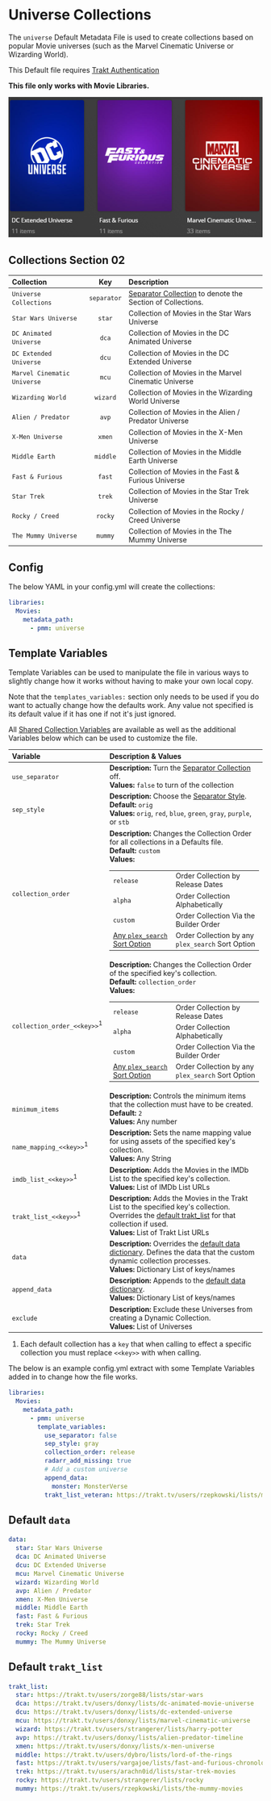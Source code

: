 # Universe Collections

The `universe` Default Metadata File is used to create collections based on popular Movie universes (such as the Marvel Cinematic Universe or Wizarding World).

This Default file requires [Trakt Authentication](../../config/trakt)

**This file only works with Movie Libraries.**

![](../images/universe.png)

## Collections Section 02

| Collection                  |     Key     | Description                                                                 |
|:----------------------------|:-----------:|:----------------------------------------------------------------------------|
| `Universe Collections`      | `separator` | [Separator Collection](../separators) to denote the Section of Collections. |
| `Star Wars Universe`        |   `star`    | Collection of Movies in the Star Wars Universe                              |
| `DC Animated Universe`      |    `dca`    | Collection of Movies in the DC Animated Universe                            |
| `DC Extended Universe`      |    `dcu`    | Collection of Movies in the DC Extended Universe                            |
| `Marvel Cinematic Universe` |    `mcu`    | Collection of Movies in the Marvel Cinematic Universe                       |
| `Wizarding World`           |  `wizard`   | Collection of Movies in the Wizarding World Universe                        |
| `Alien / Predator`          |    `avp`    | Collection of Movies in the Alien / Predator Universe                       |
| `X-Men Universe`            |   `xmen`    | Collection of Movies in the X-Men Universe                                  |
| `Middle Earth`              |  `middle`   | Collection of Movies in the Middle Earth Universe                           |
| `Fast & Furious`            |   `fast`    | Collection of Movies in the Fast & Furious Universe                         |
| `Star Trek`                 |   `trek`    | Collection of Movies in the Star Trek Universe                              |
| `Rocky / Creed`             |   `rocky`   | Collection of Movies in the Rocky / Creed Universe                          |
| `The Mummy Universe`        |   `mummy`   | Collection of Movies in the The Mummy Universe                              |

## Config

The below YAML in your config.yml will create the collections:

```yaml
libraries:
  Movies:
    metadata_path:
      - pmm: universe
```

## Template Variables

Template Variables can be used to manipulate the file in various ways to slightly change how it works without having to make your own local copy.

Note that the `templates_variables:` section only needs to be used if you do want to actually change how the defaults work. Any value not specified is its default value if it has one if not it's just ignored.

All [Shared Collection Variables](../variables) are available as well as the additional Variables below which can be used to customize the file.

| Variable                   | Description & Values                                                                                                                                                                                                                                                                                                                                                                                                                                                                                                                         |
|:---------------------------|:---------------------------------------------------------------------------------------------------------------------------------------------------------------------------------------------------------------------------------------------------------------------------------------------------------------------------------------------------------------------------------------------------------------------------------------------------------------------------------------------------------------------------------------------|
| `use_separator`            | **Description:** Turn the [Separator Collection](../separators) off.<br>**Values:** `false` to turn of the collection                                                                                                                                                                                                                                                                                                                                                                                                                        |
| `sep_style`                | **Description:** Choose the [Separator Style](../separators.md#separator-styles).<br>**Default:** `orig`<br>**Values:** `orig`, `red`, `blue`, `green`, `gray`, `purple`, or `stb`                                                                                                                                                                                                                                                                                                                                                           |         
| `collection_order`         | **Description:** Changes the Collection Order for all collections in a Defaults file.<br>**Default:** `custom`<br>**Values:**<table class="clearTable"><tr><td>`release`</td><td>Order Collection by Release Dates</td></tr><tr><td>`alpha`</td><td>Order Collection Alphabetically</td></tr><tr><td>`custom`</td><td>Order Collection Via the Builder Order</td></tr><tr><td>[Any `plex_search` Sort Option](../../metadata/builders/plex.md#sort-options)</td><td>Order Collection by any `plex_search` Sort Option</td></tr></table>      |
| `collection_order_<<key>>`<sup>1</sup> | **Description:** Changes the Collection Order of the specified key's collection.<br>**Default:** `collection_order`<br>**Values:**<table class="clearTable"><tr><td>`release`</td><td>Order Collection by Release Dates</td></tr><tr><td>`alpha`</td><td>Order Collection Alphabetically</td></tr><tr><td>`custom`</td><td>Order Collection Via the Builder Order</td></tr><tr><td>[Any `plex_search` Sort Option](../../metadata/builders/plex.md#sort-options)</td><td>Order Collection by any `plex_search` Sort Option</td></tr></table> |
| `minimum_items`            | **Description:** Controls the minimum items that the collection must have to be created.<br>**Default:** `2`<br>**Values:** Any number                                                                                                                                                                                                                                                                                                                                                                                                       |
| `name_mapping_<<key>>`<sup>1</sup>     | **Description:** Sets the name mapping value for using assets of the specified key's collection. <br>**Values:** Any String                                                                                                                                                                                                                                                                                                                                                                                                                  |
| `imdb_list_<<key>>`<sup>1</sup>        | **Description:** Adds the Movies in the IMDb List to the specified key's collection.<br>**Values:** List of IMDb List URLs                                                                                                                                                                                                                                                                                                                                                                                                                   |                                                                                                                                                                                                                                                                                                                                                                                                                                                                                                                                                                                                                                                                                                                                                                                                                                                                                                                                                                                                                                                                                                                                                                          |                                                                                                                                                                                                                                                                                                                                                                                                                                                                                                                                                                                                                                                                                                                                                                                                                                                                                                                                                                                                                                                                                                       |
| `trakt_list_<<key>>`<sup>1</sup>       | **Description:** Adds the Movies in the Trakt List to the specified key's collection. Overrides the [default trakt_list](#default-trakt_list) for that collection if used.<br>**Values:** List of Trakt List URLs                                                                                                                                                                                                                                                                                                                            |                                                                                                                                                                                                                                                                                                                                                                                                                                                                                                                                                                                                                                                                                                                                                                                                                                                                                                                                                                                                                                                                                                                                                                          |                                                                                                                                                                                                                                                                                                                                                                                                                                                                                                                                                                                                                                                                                                                                                                                                                                                                                                                                                                                                                                                                                                       |                                                                                                                                                                                                                                                                                                                                                                                                                                                                                                                                                                                                                                                                                                                                                                                                                                                                                                                                                                                                                                                                                                                                                                          |
| `data`                     | **Description:** Overrides the [default data dictionary](#default-data). Defines the data that the custom dynamic collection processes.<br>**Values:** Dictionary List of keys/names                                                                                                                                                                                                                                                                                                                                                         |
| `append_data`              | **Description:** Appends to the [default data dictionary](#default-data).<br>**Values:** Dictionary List of keys/names                                                                                                                                                                                                                                                                                                                                                                                                                       |
| `exclude`                  | **Description:** Exclude these Universes from creating a Dynamic Collection.<br>**Values:** List of Universes                                                                                                                                                                                                                                                                                                                                                                                                                                |

1. Each default collection has a `key` that when calling to effect a specific collection you must replace `<<key>>` with when calling.

The below is an example config.yml extract with some Template Variables added in to change how the file works.

```yaml
libraries:
  Movies:
    metadata_path:
      - pmm: universe
        template_variables:
          use_separator: false
          sep_style: gray
          collection_order: release
          radarr_add_missing: true
          # Add a custom universe
          append_data:
            monster: MonsterVerse
          trakt_list_veteran: https://trakt.tv/users/rzepkowski/lists/monsterverse-movies
```

## Default `data`

```yaml
data:
  star: Star Wars Universe
  dca: DC Animated Universe
  dcu: DC Extended Universe
  mcu: Marvel Cinematic Universe
  wizard: Wizarding World
  avp: Alien / Predator
  xmen: X-Men Universe
  middle: Middle Earth
  fast: Fast & Furious
  trek: Star Trek
  rocky: Rocky / Creed
  mummy: The Mummy Universe
```

## Default `trakt_list`

```yaml
trakt_list:
  star: https://trakt.tv/users/zorge88/lists/star-wars
  dca: https://trakt.tv/users/donxy/lists/dc-animated-movie-universe
  dcu: https://trakt.tv/users/donxy/lists/dc-extended-universe
  mcu: https://trakt.tv/users/donxy/lists/marvel-cinematic-universe
  wizard: https://trakt.tv/users/strangerer/lists/harry-potter
  avp: https://trakt.tv/users/donxy/lists/alien-predator-timeline
  xmen: https://trakt.tv/users/donxy/lists/x-men-universe
  middle: https://trakt.tv/users/dybro/lists/lord-of-the-rings
  fast: https://trakt.tv/users/vargajoe/lists/fast-and-furious-chronology
  trek: https://trakt.tv/users/arachn0id/lists/star-trek-movies
  rocky: https://trakt.tv/users/strangerer/lists/rocky
  mummy: https://trakt.tv/users/rzepkowski/lists/the-mummy-movies
```
